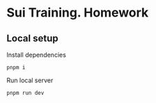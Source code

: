 <!-- TODO: Replace "Homework" with chosen project name -->

# Sui Training. Homework

## Local setup

Install dependencies

```shell
pnpm i
```

Run local server

```shell
pnpm run dev
```
